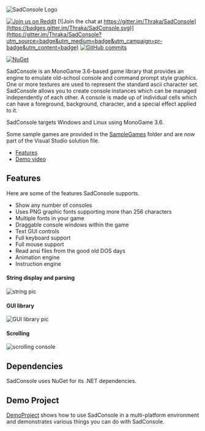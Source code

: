 ![SadConsole Logo](images/SadConsoleLogo.gif)

[![Join us on Reddit](https://img.shields.io/badge/reddit-SadConsole-red.svg)](http://reddit.com/r/sadconsole)
[![Join the chat at https://gitter.im/Thraka/SadConsole](https://badges.gitter.im/Thraka/SadConsole.svg)](https://gitter.im/Thraka/SadConsole?utm_source=badge&utm_medium=badge&utm_campaign=pr-badge&utm_content=badge)
[![GitHub commits](https://img.shields.io/github/commits-since/Thraka/SadConsole/V3.svg?maxAge=2592000)]()

[![NuGet](https://img.shields.io/nuget/v/SadConsole.svg)][github]

SadConsole is an MonoGame 3.6-based game library that provides an engine to emulate old-school console and command prompt style graphics. One or more textures are used to represent the standard ascii character set. SadConsole allows you to create console instances which can be managed independently of each other. A console is made up of individual cells which can have a foreground, background, character, and a special effect applied to it. 

SadConsole targets Windows and Linux using MonoGame 3.6.

Some sample games are provided in the [SampleGames](./SampleGames) folder and are now part of the Visual Studio solution file.

* [Features](#features)
* [Demo video](#demo-video)

## Features

Here are some of the features SadConsole supports.

* Show any number of consoles
* Uses PNG graphic fonts supporting more than 256 characters
* Multiple fonts in your game
* Draggable console windows within the game
* Text GUI controls
* Full keyboard support
* Full mouse support
* Read ansi files from the good old DOS days
* Animation engine
* Instruction engine

#### String display and parsing
![string pic](images/stringparseexample.gif)

#### GUI library
![GUI library pic](images/ui-example.gif)

#### Scrolling
![scrolling console](images/scrolling-example2.gif)

## Dependencies
SadConsole uses NuGet for its .NET dependencies.

## Demo Project
[DemoProject](./src/DemoProject) shows how to use SadConsole in a multi-platform environment and demonstrates various things you can do with SadConsole.

[github]: http://www.nuget.org/packages/SadConsole/